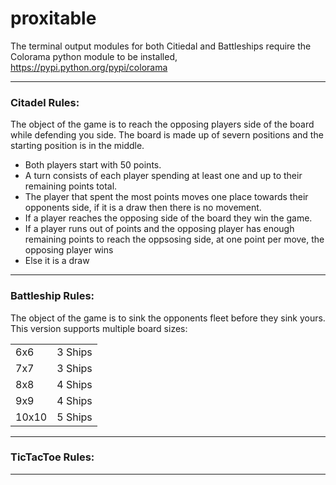 <h1>proxitable</h1>

The terminal output modules for both Citiedal and Battleships require the Colorama python module to be installed, https://pypi.python.org/pypi/colorama

<hr />

<h3>Citadel Rules:</h3>

The object of the game is to reach the opposing players side of the board while defending you side. The board is made up of severn positions and the starting position is in the middle.

* Both players start with 50 points.
* A turn consists of each player spending at least one and up to their remaining points total.
* The player that spent the most points moves one place towards their opponents side, if it is a draw then there is no movement.
* If a player reaches the opposing side of the board they win the game.
* If a player runs out of points and the opposing player has enough remaining points to reach the oppsosing side, at one point per move, the opposing player wins
* Else it is a draw

<hr />

<h3>Battleship Rules:</h3>

The object of the game is to sink the opponents fleet before they sink yours. This version supports multiple board sizes:
<table>
  <tr>
    <td>6x6</td>
    <td>3 Ships</td>
  </tr>
  <tr>
    <td>7x7</td>
    <td>3 Ships</td>
  </tr>
  <tr>
    <td>8x8</td>
    <td>4 Ships</td>
  </tr>
  <tr>
    <td>9x9</td>
    <td>4 Ships</td>
  </tr>
  <tr>
    <td>10x10</td>
    <td>5 Ships</td> 
  </tr>
</table>

<hr />

<h3>TicTacToe Rules:</h3>

<hr />

